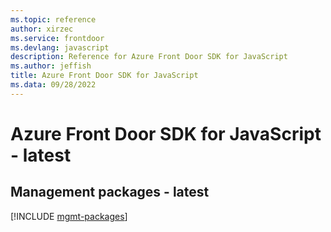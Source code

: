 ```yaml
---
ms.topic: reference
author: xirzec
ms.service: frontdoor
ms.devlang: javascript
description: Reference for Azure Front Door SDK for JavaScript
ms.author: jeffish
title: Azure Front Door SDK for JavaScript
ms.data: 09/28/2022
---
```

# Azure Front Door SDK for JavaScript - latest

## Management packages - latest
[!INCLUDE [mgmt-packages](front-door-mgmt-index.md)]